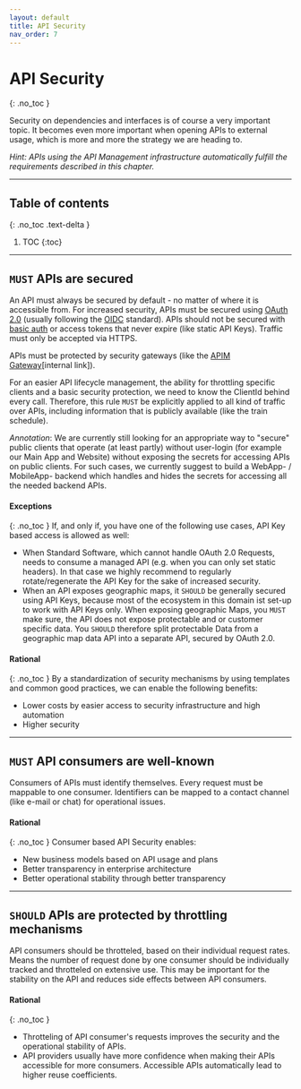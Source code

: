 ```yaml
---
layout: default
title: API Security
nav_order: 7
---
```


API Security
============
{: .no_toc }

Security on dependencies and interfaces is of course a very important topic. It becomes even more important when opening APIs to external usage, which is more and more the strategy we are heading to.

*Hint: APIs using the API Management infrastructure automatically fulfill the requirements described in this chapter.*

---

## Table of contents
{: .no_toc .text-delta }

1. TOC
{:toc}

---

## `MUST` APIs are secured

An API must always be secured by default - no matter of where it is accessible from. For increased security, APIs must be secured using [OAuth 2.0](https://oauth.net/2/) (usually following the [OIDC](https://openid.net/connect/) standard). APIs should not be secured with [basic auth](https://en.wikipedia.org/wiki/Basic_access_authentication) or access tokens that never expire (like static API Keys). Traffic must only be accepted via HTTPS.

APIs must be protected by security gateways (like the [APIM Gateway](https://code.sbb.ch/projects/KD_APIM/repos/apim-adapter/browse)\[internal link\]).

For an easier API lifecycle management, the ability for throttling specific clients and a basic security protection, we need to know the ClientId behind every call. Therefore, this rule `MUST` be explicitly applied to all kind of traffic over APIs, including information that is publicly available (like the train schedule).

*Annotation*: We are currently still looking for an appropriate way to "secure" public clients that operate (at least partly) without user-login (for example our Main App and Website) without exposing the secrets for accessing APIs on public clients. For such cases, we currently suggest to build a WebApp- / MobileApp- backend which handles and hides the secrets for accessing all the needed backend APIs.

#### Exceptions
{: .no_toc }
If, and only if, you have one of the following use cases, API Key based access is allowed as well:
- When Standard Software, which cannot handle OAuth 2.0 Requests, needs to consume a managed API (e.g. when you can only set static headers). In that case we highly recommend to regularly rotate/regenerate the API Key for the sake of increased security.
- When an API exposes geographic maps, it `SHOULD` be generally secured using API Keys, because most of the ecosystem in this domain ist set-up to work with API Keys only. When exposing geographic Maps, you `MUST` make sure, the API does not expose protectable and or customer specific data. You `SHOULD` therefore split protectable Data from a geographic map data API into a separate API, secured by OAuth 2.0.

#### Rational
{: .no_toc }
By a standardization of security mechanisms by using templates and common good practices, we can enable the following benefits:
- Lower costs by easier access to security infrastructure and high automation
- Higher security

---

## `MUST` API consumers are well-known

Consumers of APIs must identify themselves. Every request must be mappable to one consumer. Identifiers can be mapped to a contact channel (like e-mail or chat) for operational issues.

#### Rational
{: .no_toc }
Consumer based API Security enables:
- New business models based on API usage and plans
- Better transparency in enterprise architecture
- Better operational stability through better transparency

---

## `SHOULD` APIs are protected by throttling mechanisms

API consumers should be throtteled, based on their individual request rates. Means the number of request done by one consumer should be individually tracked and throtteled on extensive use. This may be important for the stability on the API and reduces side effects between API consumers.

#### Rational
{: .no_toc }
- Throtteling of API consumer's requests improves the security and the operational stability of APIs.
- API providers usually have more confidence when making their APIs accessible for more consumers. Accessible APIs automatically lead to higher reuse coefficients.
